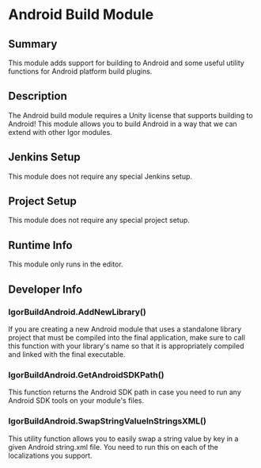 Android Build Module
=============

## Summary

This module adds support for building to Android and some useful utility functions for Android platform build plugins.

## Description

The Android build module requires a Unity license that supports building to Android!  This module allows you to build Android in a way that we can extend with other Igor modules.

## Jenkins Setup

This module does not require any special Jenkins setup.

## Project Setup

This module does not require any special project setup.

## Runtime Info

This module only runs in the editor.

## Developer Info

### IgorBuildAndroid.AddNewLibrary()

If you are creating a new Android module that uses a standalone library project that must be compiled into the final application, make sure to call this function with your library's name so that it is appropriately compiled and linked with the final executable.

### IgorBuildAndroid.GetAndroidSDKPath()

This function returns the Android SDK path in case you need to run any Android SDK tools on your module's files.

### IgorBuildAndroid.SwapStringValueInStringsXML()

This utility function allows you to easily swap a string value by key in a given Android string.xml file.  You need to run this on each of the localizations you support.